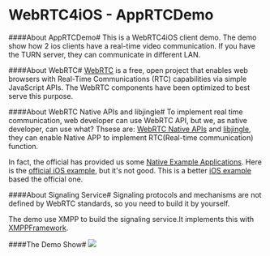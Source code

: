 WebRTC4iOS - AppRTCDemo
=================================
####About AppRTCDemo#
This is a WebRTC4iOS client demo. The demo show how 2 ios clients have a real-time video communication. If you have the TURN server, they can communicate in different LAN.

####About WebRTC#
[WebRTC](http://www.webrtc.org/home) is a free, open project that enables web browsers with Real-Time Communications (RTC) capabilities via simple JavaScript APIs. The WebRTC components have been optimized to best serve this purpose. 

####About WebRTC Native APIs and libjingle#
To implement real time communication, web developer can use WebRTC API, but we, as native developer, can use what? Thsese are: [WebRTC Native APIs](http://www.webrtc.org/reference/native-apis) and [libjingle](https://code.google.com/p/libjingle/source/browse/#svn%2Ftrunk%2Ftalk%2Fapp%2Fwebrtc), they can enable Native APP to implement RTC(Real-time communication) function.

In fact, the official has provided us some [Native Example Applications](https://code.google.com/p/webrtc/source/browse/#svn%2Ftrunk%2Ftalk%2Fexamples). Here is the [official iOS example](https://code.google.com/p/webrtc/source/browse/#svn%2Ftrunk%2Ftalk%2Fexamples%2Fios%2FAppRTCDemo%253Fstate%253Dclosed), but it's not good. This is a better [iOS example](https://github.com/gandg/webrtc-ios "gandg/webrtc-ios") based the official one.
	
####About Signaling Service#
Signaling protocols and mechanisms are not defined by WebRTC standards, so you need to build it by yourself.

The demo use XMPP to build the signaling service.It implements this with [XMPPFramework](https://github.com/robbiehanson/XMPPFramework).

####The Demo Show#
![](AppRTCDemo.gif)


